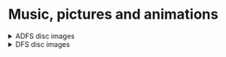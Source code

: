 # Music, pictures and animations

<details><summary>ADFS disc images</summary>

## Pictures
A large collection of pictures and a handful of animations

<details><summary>Contents of disk</summary>

* Boot the disc to see a slideshow of the images in the Pictures folder

* To see the animations -
 
 ```
 *DIR GRAPHDEMO.GRAPHDBITS
 CHAIN "^.BONES"
 CHAIN "^.ANIMATDEMO"
 ```
 </details>

## [Music](https://github.com/rokcoder-bbcmicro/My-BBC-Master-5.25-archive/raw/main/media/adfs/Music.adf)
A large collection of songs which can play on a standard BBC Micro.

It's worth noting that there are many more songs on this disk than show up in the menu. You'll have to dig inside manually to find the rest. At least one of these songs was programmed by yours truly!
<details><summary>Contents of disk</summary>
&nbsp  
 
- airwolf
- axel-f
- black and white rag
- blue monday
- boogie
- brass
- breath
- bugaloo
- busters
- chi-mai
- chorus
- classic
- cold tea
- condor
- crows
- digitised
- entertain
- envdesign1
- envdesign2
- equinox
- eyes
- georgia
- ghost busters
- golden brown
- handle
- happy song
- joy
- muproc
- new song
- oxygene
- rondo
- seasons - _looks like one I may have done myself_
- sun down
- sweet dreams
- toccata
- tune
- whiter shad of pale
</details>

## [Ample Music](https://github.com/rokcoder-bbcmicro/My-BBC-Master-5.25-archive/raw/main/media/adfs/AmpleMusic.adf)
These files require the use of a Music 500 (or 5000). I remember being lucky enough to get one of these for a birthday present from my parents.

Fortunately BeebEm emulates the Music 5000 (via an on/off menu option under the Sound heading) so you can try these without needing the extra hardware. If you boot the disk it drop you into AMPLE which is the language used by the Music 5000. I remember very little about it but have recalled just enough to play these tracks!

From boot-up, the following will play a track from the AmpleFile1 folder -
```
*DIR AmpleFile1
"axelf" LOAD
RUN
```

<details><summary>Contents of disk</summary>

### AmpleFile1
Maybe these tracks came with the Music 500?

<details><summary>Contents of folder</summary>
&nbsp  
 
- aintmis
- axelf
- babyel
- bohm
- bovree
- branden
- cav
- commun
- dallas
- donkey
- dress
- dynasty
- easty
- eye
- grprix
- handown
- hilly
- jbells
- kayleigh
- love
- lucky
- maple
- mart
- movecl
- MrX
- over
- palm
- popcorn
- prelude
- preset1
- song
- star
- starsky
- sunrise
- syncron
- teach
- tlord
- tubells
- virgin
- walk
- wild
- yesday
</details>

### AmpleFile2
Again, I don't know if these tracks came with the Music 500 or not

<details><summary>Contents of folder</summary>
&nbsp  
 
- adeline
- airwolf
- apache
- aria
- bceguy
- bugle
- bwrag
- chariot
- chimai
- crush
- csetup
- dizzy
- earth
- equinox
- fiddle
- fleurs
- floral
- ghost
- gigue
- jsongs
- lovers
- majest
- mull
- patter
- prels
- rend
- rio
- russian
- sky
- sonata
- sting
- svengal
- sweet
- take5
- third
- tiger
- tnblsb
- trudie
- waltz
- wast
- what
- ylovers
- zorba
</details>
  
### OwnWork
These compositions were definitely entered by me - I haven't tested them so have no idea what they're like. I was young and experimenting with the Music 500 so I wouldn't go expecting too much from them!

<details><summary>Contents of folder</summary>
&nbsp  

- boh
- DamBaccent
- DamBusters
- dig
- g
- heighho
- index
- it
- jj
- toccata
- WalkingAir
- whistle
- wow
  </details>
  </details>

 https://github.com/rokcoder-bbcmicro/My-BBC-Master-5.25-archive/raw/main/media/adfs/Pictures.adf
 
 </details>

<details><summary>DFS disc images</summary>
&nbsp

- Music - _Contains music that's playable on Island Logic's Music System - no idea what the music is though..._
 
 </details>
